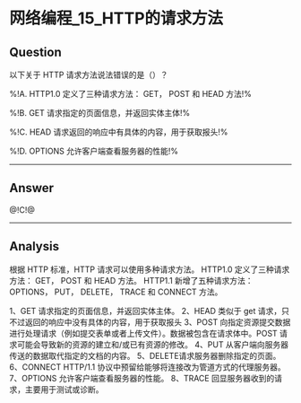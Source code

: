 # 网络编程_15_HTTP的请求方法

## Question
以下关于 HTTP 请求方法说法错误的是（）？

%!A. HTTP1.0 定义了三种请求方法： GET， POST 和 HEAD 方法!%

%!B. GET 请求指定的页面信息，并返回实体主体!%

%!C. HEAD 请求返回的响应中有具体的内容，用于获取报头!%

%!D. OPTIONS 允许客户端查看服务器的性能!%

----

## Answer
@!C!@

----

## Analysis

根据 HTTP 标准，HTTP 请求可以使用多种请求方法。
HTTP1.0 定义了三种请求方法： GET， POST 和 HEAD 方法。
HTTP1.1 新增了五种请求方法：OPTIONS， PUT， DELETE， TRACE 和 CONNECT 方法。

1、GET 请求指定的页面信息，并返回实体主体。
2、HEAD 类似于 get 请求，只不过返回的响应中没有具体的内容，用于获取报头
3、POST 向指定资源提交数据进行处理请求（例如提交表单或者上传文件）。数据被包含在请求体中。POST 请求可能会导致新的资源的建立和/或已有资源的修改。
4、PUT 从客户端向服务器传送的数据取代指定的文档的内容。
5、DELETE请求服务器删除指定的页面。
6、CONNECT HTTP/1.1 协议中预留给能够将连接改为管道方式的代理服务器。
7、OPTIONS 允许客户端查看服务器的性能。
8、TRACE 回显服务器收到的请求，主要用于测试或诊断。